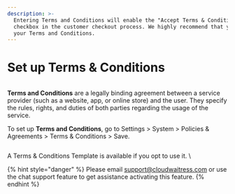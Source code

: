 ```yaml
---
description: >-
  Entering Terms and Conditions will enable the "Accept Terms & Conditions"
  checkbox in the customer checkout process. We highly recommend that you set
  your Terms and Conditions.
---
```


# Set up Terms & Conditions

<figure><img src="../.gitbook/assets/Screenshot 2025-07-25 at 10.42.29 AM.png" alt=""><figcaption></figcaption></figure>

**Terms and Conditions** are a legally binding agreement between a service provider (such as a website, app, or online store) and the user. They specify the rules, rights, and duties of both parties regarding the usage of the service.

To set up **Terms and Conditions**, go to Settings > System > Policies & Agreements > Terms & Conditions > Save.&#x20;

<figure><img src="../.gitbook/assets/Screenshot 2025-07-25 at 10.12.24 AM.png" alt=""><figcaption></figcaption></figure>

A Terms & Conditions Template is available if you opt to use it. \




{% hint style="danger" %}
Please email [support@cloudwaitress.com](mailto:support@cloudwaitress.com) or use the chat support feature to get assistance activating this feature.
{% endhint %}
